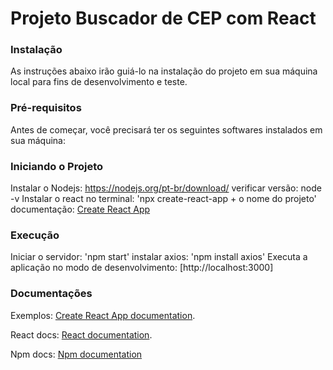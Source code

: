 #                           Projeto Buscador de CEP com React 

### Instalação
As instruções abaixo irão guiá-lo na instalação do projeto em sua máquina local para fins de desenvolvimento e teste.


### Pré-requisitos
Antes de começar, você precisará ter os seguintes softwares instalados em sua máquina:

###  Iniciando o Projeto

Instalar o Nodejs: https://nodejs.org/pt-br/download/   verificar versão: node -v
Instalar o react no terminal:  'npx create-react-app + o nome do projeto'
documentação: [Create React App](https://github.com/facebook/create-react-app)


### Execução
Iniciar o servidor: 'npm start'
instalar axios: 'npm install axios'
Executa a aplicação no modo de desenvolvimento: [http://localhost:3000]


### Documentações

Exemplos: [Create React App documentation](https://facebook.github.io/create-react-app/docs/getting-started).

React docs: [React documentation](https://reactjs.org/).

Npm docs: [Npm documentation](https://www.npmjs.com/package/react-native-axios)